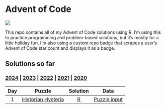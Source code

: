 
<!-- README.md is generated from README.Rmd. Please edit that file -->

# Advent of Code

<!-- badges: start -->

![](https://img.shields.io/badge/2024%20star%20count-jrwinget%201*-green.svg)
<!-- badges: end -->

This repo contains all of my Advent of Code solutions using R. I’m using
this to practice programming and problem-based solutions, but it’s
mostly for a little holiday fun. I’m also using a custom repo badge that
scrapes a user’s Advent of Code star count and displays it as a badge.

## Solutions so far

### [2024](R/2024) \| [2023](R/2023) \| [2022](R/2022) \| [2021](R/2021) \| [2020](R/2020)

| Day | Puzzle | Solution | Data |
|:--:|:--:|:--:|:--:|
| 1 | [Historian Hysteria](https://adventofcode.com/2024/day/1) | [R](R/2024/) | [Puzzle input](data/2024/) |
